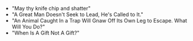 - "May thy knife chip and shatter"
- "A Great Man Doesn't Seek to Lead, He's Called to It."
- "An Animal Caught In a Trap Will Gnaw Off Its Own Leg to Escape. What Will You Do?"
- "When Is A Gift Not A Gift?"
